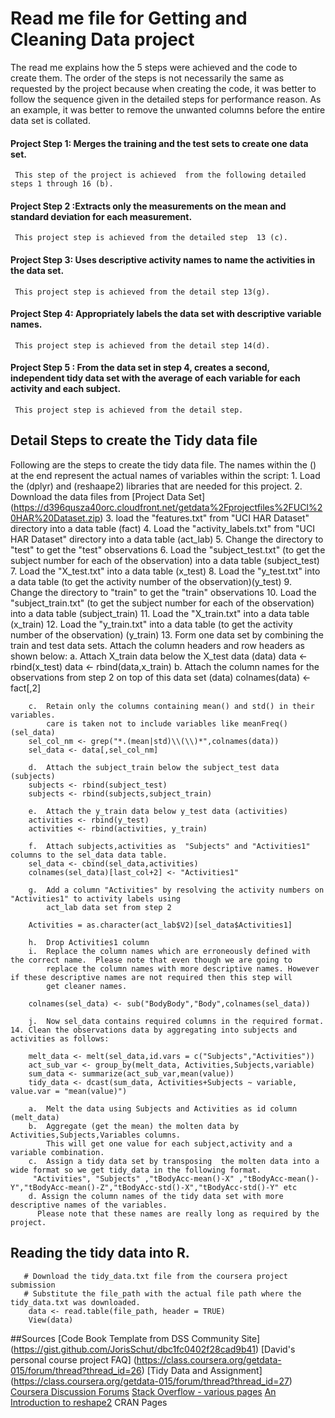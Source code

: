 # Read me file  for Getting and Cleaning Data  project
The read me explains how the 5 steps were achieved and the code to create them. The order of the steps is not necessarily the same as 
requested by the project because when creating the code, it was better to follow the sequence given in the detailed steps for performance 
reason. As an example, it was better to remove the unwanted columns before the entire data set is collated. 
#### Project Step 1: Merges the training and the test sets to create one data set.
	 This step of the project is achieved  from the following detailed steps 1 through 16 (b).
#### Project Step 2 :Extracts only the measurements on the mean and standard deviation for each measurement. 
	 This project step is achieved from the detailed step  13 (c).
#### Project Step 3: Uses descriptive activity names to name the activities in the data set.
     This project step is achieved from the detail step 13(g).
#### Project Step 4: Appropriately labels the data set with descriptive variable names.
     This project step is achieved from the detail step 14(d).
#### Project Step 5 : From the data set in step 4, creates a second, independent tidy data set with the average of each variable for each activity and each subject.
	 This project step is achieved from the detail step.
## Detail Steps to create the Tidy data file	
Following are the  steps to create the tidy data file. The names within the () at  the end represent the actual names of variables within the script:
	1.	Load the (dplyr) and (reshaape2) libraries that are needed for this project. 
	2.	Download the data files from [Project Data Set] (https://d396qusza40orc.cloudfront.net/getdata%2Fprojectfiles%2FUCI%20HAR%20Dataset.zip)
	3.	load the  "features.txt" from "UCI HAR Dataset" directory  into a data table (fact)
	4.	Load the "activity_labels.txt" from "UCI HAR Dataset" directory  into a data table (act_lab)
	5.	Change the directory to "test" to get the "test" observations
	6.	Load the "subject_test.txt" (to get the subject number for each of the observation) into a data table (subject_test) 
	7.	Load the "X_test.txt" into a data table (x_test)
	8.	Load the "y_test.txt" into a data table (to get the activity number of the observation)(y_test)
	9.	Change the directory to "train" to get the "train" observations
	10.	Load the "subject_train.txt" (to get the subject number for each of the observation) into a data table (subject_train)
	11.	Load the "X_train.txt" into a data table (x_train)
	12.	Load the "y_train.txt" into a data table (to get the activity number of the observation) (y_train)
	13.	Form one data set by combining the train and test data sets. Attach the column headers and row headers as shown below:
		a.	Attach X_train data  below the X_test data (data)
		data <- rbind(x_test)
        data <- rbind(data,x_train)
		b.	Attach the column names for the observations from step 2 on top of this data set (data)
		colnames(data) <- fact[,2]
		
		c.	Retain only the columns containing mean() and std() in their variables. 
		    care is taken not to include variables like meanFreq() (sel_data)
		sel_col_nm <- grep("*.(mean|std)\\(\\)*",colnames(data))
		sel_data <- data[,sel_col_nm]
		
		d.	Attach the subject_train below the subject_test data (subjects)
		subjects <- rbind(subject_test)
        subjects <- rbind(subjects,subject_train)
		
		e.	Attach the y_train data below y_test data (activities)
		activities <- rbind(y_test)
        activities <- rbind(activities, y_train)
		
		f.	Attach subjects,activities as  "Subjects" and "Activities1" columns to the sel_data data table.
		sel_data <- cbind(sel_data,activities)
        colnames(sel_data)[last_col+2] <- "Activities1"

		g.	Add a column "Activities" by resolving the activity numbers on "Activities1" to activity labels using 
		    act_lab data set from step 2

		Activities = as.character(act_lab$V2)[sel_data$Activities1]
        	
		h.	Drop Activities1 column 
		i.	Replace the column names which are erroneously defined with the correct name.  Please note that even though we are going to 
		    replace the column names with more descriptive names. However if these descriptive names are not required then this step will 
			get cleaner names.
		
		colnames(sel_data) <- sub("BodyBody","Body",colnames(sel_data))
		
		j.	Now sel_data contains required columns in the required format.
	14.	Clean the observations data by aggregating into subjects and activities as follows:
		
		melt_data <- melt(sel_data,id.vars = c("Subjects","Activities"))
        act_sub_var <- group_by(melt_data, Activities,Subjects,variable)
        sum_data <- summarize(act_sub_var,mean(value))
        tidy_data <- dcast(sum_data, Activities+Subjects ~ variable, value.var = "mean(value)")
		
		a.	Melt the data using Subjects and Activities as id column (melt_data)
		b.	Aggregate (get the mean) the molten data by Activities,Subjects,Variables columns. 
			This will get one value for each subject,activity and a variable combination.
		c.	Assign a tidy data set by transposing  the molten data into a wide format so we get tidy_data in the following format.
		 "Activities", "Subjects" ,"tBodyAcc-mean()-X" ,"tBodyAcc-mean()-Y","tBodyAcc-mean()-Z","tBodyAcc-std()-X","tBodyAcc-std()-Y" etc
		d. Assign the column names of the tidy data set with more descriptive names of the variables. 
		  Please note that these names are really long as required by the project.
## Reading the tidy data into R.
```
   # Download the tidy_data.txt file from the coursera project submission
   # Substitute the file_path with the actual file path where the tidy_data.txt was downloaded.
    data <- read.table(file_path, header = TRUE) 
    View(data)
```
##Sources
[Code Book Template from DSS Community Site] (https://gist.github.com/JorisSchut/dbc1fc0402f28cad9b41)
[David's personal course project FAQ] (https://class.coursera.org/getdata-015/forum/thread?thread_id=26)
[Tidy Data and Assignment] (https://class.coursera.org/getdata-015/forum/thread?thread_id=27)
[Coursera Discussion Forums](https://class.coursera.org/getdata-015/forum/list?forum_id=10009)
[Stack Overflow - various pages](www.stackoverflow.com)
[An Introduction to reshape2](http://seananderson.ca/2013/10/19/reshape.html) 
CRAN Pages
